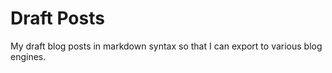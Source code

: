 # Draft Posts #
My draft blog posts in markdown syntax so that I can export to various blog engines.
